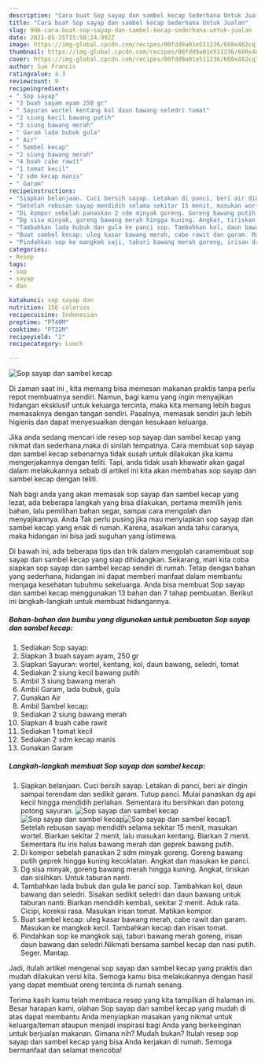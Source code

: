 ```yaml
---
description: "Cara buat Sop sayap dan sambel kecap Sederhana Untuk Jualan"
title: "Cara buat Sop sayap dan sambel kecap Sederhana Untuk Jualan"
slug: 996-cara-buat-sop-sayap-dan-sambel-kecap-sederhana-untuk-jualan
date: 2021-05-25T15:50:24.992Z
image: https://img-global.cpcdn.com/recipes/00fdd9a01e511236/680x482cq70/sop-sayap-dan-sambel-kecap-foto-resep-utama.jpg
thumbnail: https://img-global.cpcdn.com/recipes/00fdd9a01e511236/680x482cq70/sop-sayap-dan-sambel-kecap-foto-resep-utama.jpg
cover: https://img-global.cpcdn.com/recipes/00fdd9a01e511236/680x482cq70/sop-sayap-dan-sambel-kecap-foto-resep-utama.jpg
author: Sue Francis
ratingvalue: 4.3
reviewcount: 9
recipeingredient:
- " Sop sayap"
- "3 buah sayam ayam 250 gr"
- " Sayuran wortel kentang kol daun bawang seledri tomat"
- "2 siung kecil bawang putih"
- "3 siung bawang merah"
- " Garam lada bubuk gula"
- " Air"
- " Sambel kecap"
- "2 siung bawang merah"
- "4 buah cabe rawit"
- "1 tomat kecil"
- "2 sdm kecap manis"
- " Garam"
recipeinstructions:
- "Siapkan belanjaan. Cuci bersih sayap. Letakan di panci, beri air dingin sampai terendam dan sedikit garam. Tutup panci. Mulai panaskan dg api kecil hingga mendidih perlahan. Sementara itu bersihkan dan potong potong sayuran."
- "Setelah rebusan sayap mendidih selama sekitar 15 menit, masukan wortel. Biarkan sekitar 2 menit, lalu masukan kentang. Biarkan 2 menit. Sementara itu iris halus bawang merah dan geprek bawang putih."
- "Di kompor sebelah panaskan 2 sdm minyak goreng. Goreng bawang putih geprek hingga kuning kecoklatan. Angkat dan masukan ke panci."
- "Dg sisa minyak, goreng bawang merah hingga kuning. Angkat, tiriskan dan sisihkan. Untuk taburan nanti."
- "Tambahkan lada bubuk dan gula ke panci sop. Tambahkan kol, daun bawang dan seledri. Sisakan sedikit seledri dan daun bawang untuk taburan nanti. Biarkan mendidih kembali, sekitar 2 menit. Aduk rata. Cicipi, koreksi rasa. Masukan irisan tomat. Matikan kompor."
- "Buat sambel kecap: uleg kasar bawang merah, cabe rawit dan garam. Masukan ke mangkok kecil. Tambahkan kecap dan irisan tomat."
- "Pindahkan sop ke mangkok saji, taburi bawang merah goreng, irisan daun bawang dan seledri.Nikmati bersama sambel kecap dan nasi putih. Seger. Mantap."
categories:
- Resep
tags:
- sop
- sayap
- dan

katakunci: sop sayap dan 
nutrition: 156 calories
recipecuisine: Indonesian
preptime: "PT40M"
cooktime: "PT32M"
recipeyield: "2"
recipecategory: Lunch

---
```



![Sop sayap dan sambel kecap](https://img-global.cpcdn.com/recipes/00fdd9a01e511236/680x482cq70/sop-sayap-dan-sambel-kecap-foto-resep-utama.jpg)

Di zaman  saat ini , kita memang bisa memesan makanan praktis tanpa perlu repot membuatnya sendiri. Namun, bagi kamu yang ingin menyajikan hidangan eksklusif untuk keluarga tercinta, maka kita memang lebih bagus memasaknya dengan tangan sendiri. Pasalnya, memasak sendiri jauh lebih higienis dan dapat menyesuaikan dengan kesukaan keluarga.

Jika anda sedang mencari ide resep sop sayap dan sambel kecap yang nikmat dan sederhana,maka di sinilah tempatnya. Cara membuat sop sayap dan sambel kecap  sebenarnya tidak susah untuk dilakukan jika kamu mengerjakannya dengan teliti. Tapi, anda tidak usah khawatir akan gagal dalam melakukannya 
sebab di artikel ini kita akan membahas sop sayap dan sambel kecap dengan teliti.  



Nah bagi anda yang akan memasak sop sayap dan sambel kecap yang lezat, ada beberapa langkah yang bisa dilakukan, pertama memilih jenis bahan, lalu pemilihan bahan segar, sampai cara mengolah dan menyajikannya. Anda Tak perlu pusing jika mau menyiapkan sop sayap dan sambel kecap yang enak di rumah. Karena, asalkan anda  tahu caranya, maka hidangan ini bisa jadi suguhan yang istimewa.

Di bawah ini, ada beberapa tips dan trik dalam mengolah caramembuat sop sayap dan sambel kecap yang siap dihidangkan. Sekarang, mari kita coba siapkan sop sayap dan sambel kecap sendiri di rumah. Tetap dengan bahan yang sederhana, hidangan ini dapat memberi manfaat dalam membantu menjaga kesehatan tubuhmu sekeluarga. Anda bisa membuat Sop sayap dan sambel kecap menggunakan 13 bahan dan 7 tahap pembuatan. Berikut ini langkah-langkah untuk membuat hidangannya.

<!--inarticleads1-->

##### Bahan-bahan dan bumbu yang digunakan untuk pembuatan Sop sayap dan sambel kecap:

1. Sediakan  Sop sayap:
1. Siapkan 3 buah sayam ayam, 250 gr
1. Siapkan  Sayuran: wortel, kentang, kol, daun bawang, seledri, tomat
1. Sediakan 2 siung kecil bawang putih
1. Ambil 3 siung bawang merah
1. Ambil  Garam, lada bubuk, gula
1. Gunakan  Air
1. Ambil  Sambel kecap:
1. Sediakan 2 siung bawang merah
1. Siapkan 4 buah cabe rawit
1. Sediakan 1 tomat kecil
1. Sediakan 2 sdm kecap manis
1. Gunakan  Garam




<!--inarticleads2-->

##### Langkah-langkah membuat Sop sayap dan sambel kecap:

1. Siapkan belanjaan. Cuci bersih sayap. Letakan di panci, beri air dingin sampai terendam dan sedikit garam. Tutup panci. Mulai panaskan dg api kecil hingga mendidih perlahan. Sementara itu bersihkan dan potong potong sayuran.
<img src="https://img-global.cpcdn.com/steps/32ae15bd3e0c34d2/160x128cq70/sop-sayap-dan-sambel-kecap-langkah-memasak-1-foto.jpg" alt="Sop sayap dan sambel kecap"><img src="https://img-global.cpcdn.com/steps/eb6606523dd4e1ff/160x128cq70/sop-sayap-dan-sambel-kecap-langkah-memasak-1-foto.jpg" alt="Sop sayap dan sambel kecap"><img src="https://img-global.cpcdn.com/steps/ea08cfa6cdc81a54/160x128cq70/sop-sayap-dan-sambel-kecap-langkah-memasak-1-foto.jpg" alt="Sop sayap dan sambel kecap">1. Setelah rebusan sayap mendidih selama sekitar 15 menit, masukan wortel. Biarkan sekitar 2 menit, lalu masukan kentang. Biarkan 2 menit. Sementara itu iris halus bawang merah dan geprek bawang putih.
1. Di kompor sebelah panaskan 2 sdm minyak goreng. Goreng bawang putih geprek hingga kuning kecoklatan. Angkat dan masukan ke panci.
1. Dg sisa minyak, goreng bawang merah hingga kuning. Angkat, tiriskan dan sisihkan. Untuk taburan nanti.
1. Tambahkan lada bubuk dan gula ke panci sop. Tambahkan kol, daun bawang dan seledri. Sisakan sedikit seledri dan daun bawang untuk taburan nanti. Biarkan mendidih kembali, sekitar 2 menit. Aduk rata. Cicipi, koreksi rasa. Masukan irisan tomat. Matikan kompor.
1. Buat sambel kecap: uleg kasar bawang merah, cabe rawit dan garam. Masukan ke mangkok kecil. Tambahkan kecap dan irisan tomat.
1. Pindahkan sop ke mangkok saji, taburi bawang merah goreng, irisan daun bawang dan seledri.Nikmati bersama sambel kecap dan nasi putih. Seger. Mantap.




Jadi, itulah artikel mengenai  sop sayap dan sambel kecap  yang praktis dan mudah dilakukan versi kita. Semoga kamu bisa melakukannya dengan hasil yang dapat membuat oreng tercinta di rumah senang. 

Terima kasih kamu telah membaca resep yang kita tampilkan di halaman ini. Besar harapan kami, olahan  Sop sayap dan sambel kecap yang mudah di atas dapat membantu Anda menyiapkan masakan yang nikmat untuk keluarga/teman ataupun menjadi inspirasi bagi Anda yang berkeinginan untuk berjualan makanan. Gimana nih? Mudah bukan? Itulah resep sop sayap dan sambel kecap yang bisa Anda kerjakan di rumah. Semoga bermanfaat dan selamat mencoba!

